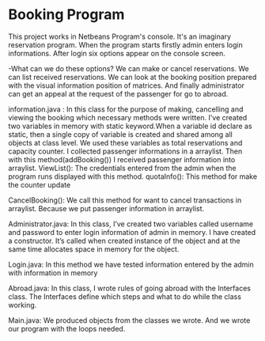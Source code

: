 # Booking Program



This project works in Netbeans Program's console. It's an imaginary reservation program. When the program starts firstly admin enters login informations. After login six options appear on the console screen. 

-What can we do these options?
We can make or cancel reservations. 
We can list received reservations.
We can look at the booking position prepared with the visual information position of matrices.
And finally administrator can get an appeal at the request of the passenger for go to abroad.

information.java : In this class for the purpose of making, cancelling and viewing the booking which necessary methods were written. I've created two variables in memory with static keyword.When a variable id declare as static, then a single copy of variable is created and shared among all objects at class level. We used these variables as total reservations and capacity counter.
I collected passenger informations in a arraylist. Then with this method(addBooking()) I received passenger information into arraylist.
ViewList(): The credentials entered from the admin when the program runs displayed with this method.
quotaInfo(): This method for make the counter update

CancelBooking(): We call this method for want to cancel transactions in arraylist. Because we put passenger information in arraylist.

Administrator.java: In this class, I’ve created two variables called username and password to enter login information of admin in memory. I have created a constructor. It’s called when created instance of the object and at the same time allocates space in memory for the object.

Login.java: In this method we have tested information entered by the admin with information in memory

Abroad.java: In this class, I wrote rules of going abroad with the Interfaces class. The Interfaces define which steps and what to do while the class working.

Main.java: We produced objects from the classes we wrote. And we wrote our program with the loops needed.
